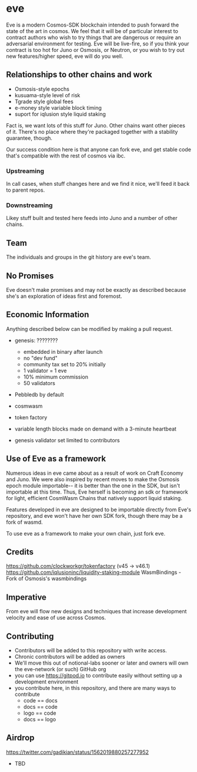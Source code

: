 # eve

Eve is a modern Cosmos-SDK blockchain intended to push forward the state of the art in cosmos.  We feel that it will be of particular interest to contract authors who wish to try things that are dangerous or require an adversarial environment for testing.  Eve will be live-fire, so if you think your contract is too hot for Juno or Osmosis, or Neutron, or you wish to try out new features/higher speed, eve will do you well. 

## Relationships to other chains and work

* Osmosis-style epochs
* kusuama-style level of risk
* Tgrade style global fees
* e-money style variable block timing
* suport for iqlusion style liquid staking

Fact is, we want lots of this stuff for Juno.  Other chains want other pieces of it.  There's no place where they're packaged together with a stability guarantee, though.

Our success condition here is that anyone can fork eve, and get stable code that's compatible with the rest of cosmos via ibc.

### Upstreaming

In call cases, when stuff changes here and we find it nice, we'll feed it back to parent repos.

### Downstreaming

Likey stuff built and tested here feeds into Juno and a number of other chains.


## Team

The individuals and groups in the git history are eve's team. 




## No Promises

Eve doesn't make promises and may not be exactly as described because she's an exploration of ideas first and foremost.

## Economic Information
Anything described below can be modified by making a pull request.  

* genesis:  ????????
  * embedded in binary after launch
  * no "dev fund"
  * community tax set to 20% initially
  * 1 validator = 1 eve
  * 10% minimum commission
  * 50 validators

  
  

* Pebbledb by default
* cosmwasm
* token factory
* variable length blocks made on demand with a 3-minute heartbeat
* genesis validator set limited to contributors

## Use of Eve as a framework

Numerous ideas in eve came about as a result of work on Craft Economy and Juno.  We were also inspired by recent moves to make the Osmosis epoch module importable-- it is better than the one in the SDK, but isn't importable at this time. Thus, Eve herself is becoming an sdk or framework for light, efficient CosmWasm Chains that natively support liquid staking.  

Features developed in eve are designed to be importable directly from Eve's repository, and eve won't have her own SDK fork, though there may be a fork of wasmd. 

To use eve as a framework to make your own chain, just fork eve. 

## Credits
https://github.com/clockworkgr/tokenfactory  (v45 -> v46.1)
https://github.com/iqlusioninc/liquidity-staking-module
WasmBindings - Fork of Osmosis's wasmbindings

## Imperative

From eve will flow new designs and techniques that increase development velocity and ease of use across Cosmos.  


## Contributing

* Contributors will be added to this repository with write access.
* Chronic contributors will be added as owners
* We'll move this out of notional-labs sooner or later and owners will own the eve-network (or such) GitHub org
* you can use https://gitpod.io to contribute easily without setting up a development environment
* you contribute here, in this repository, and there are many ways to contribute
  * code == docs
  * docs == code
  * logo == code
  * docs == logo


## Airdrop


https://twitter.com/gadikian/status/1562019880257277952

* TBD
